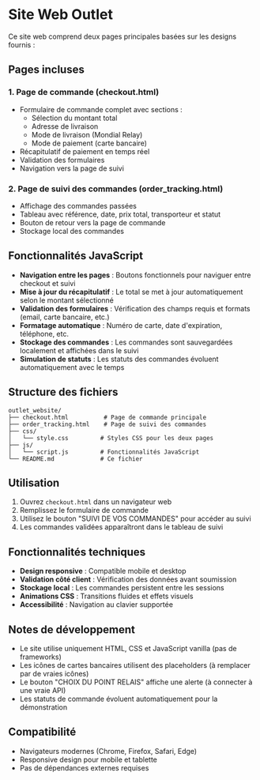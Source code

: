 # Site Web Outlet

Ce site web comprend deux pages principales basées sur les designs fournis :

## Pages incluses

### 1. Page de commande (checkout.html)
- Formulaire de commande complet avec sections :
  - Sélection du montant total
  - Adresse de livraison
  - Mode de livraison (Mondial Relay)
  - Mode de paiement (carte bancaire)
- Récapitulatif de paiement en temps réel
- Validation des formulaires
- Navigation vers la page de suivi

### 2. Page de suivi des commandes (order_tracking.html)
- Affichage des commandes passées
- Tableau avec référence, date, prix total, transporteur et statut
- Bouton de retour vers la page de commande
- Stockage local des commandes

## Fonctionnalités JavaScript

- **Navigation entre les pages** : Boutons fonctionnels pour naviguer entre checkout et suivi
- **Mise à jour du récapitulatif** : Le total se met à jour automatiquement selon le montant sélectionné
- **Validation des formulaires** : Vérification des champs requis et formats (email, carte bancaire, etc.)
- **Formatage automatique** : Numéro de carte, date d'expiration, téléphone, etc.
- **Stockage des commandes** : Les commandes sont sauvegardées localement et affichées dans le suivi
- **Simulation de statuts** : Les statuts des commandes évoluent automatiquement avec le temps

## Structure des fichiers

```
outlet_website/
├── checkout.html          # Page de commande principale
├── order_tracking.html    # Page de suivi des commandes
├── css/
│   └── style.css         # Styles CSS pour les deux pages
├── js/
│   └── script.js         # Fonctionnalités JavaScript
└── README.md             # Ce fichier
```

## Utilisation

1. Ouvrez `checkout.html` dans un navigateur web
2. Remplissez le formulaire de commande
3. Utilisez le bouton "SUIVI DE VOS COMMANDES" pour accéder au suivi
4. Les commandes validées apparaîtront dans le tableau de suivi

## Fonctionnalités techniques

- **Design responsive** : Compatible mobile et desktop
- **Validation côté client** : Vérification des données avant soumission
- **Stockage local** : Les commandes persistent entre les sessions
- **Animations CSS** : Transitions fluides et effets visuels
- **Accessibilité** : Navigation au clavier supportée

## Notes de développement

- Le site utilise uniquement HTML, CSS et JavaScript vanilla (pas de frameworks)
- Les icônes de cartes bancaires utilisent des placeholders (à remplacer par de vraies icônes)
- Le bouton "CHOIX DU POINT RELAIS" affiche une alerte (à connecter à une vraie API)
- Les statuts de commande évoluent automatiquement pour la démonstration

## Compatibilité

- Navigateurs modernes (Chrome, Firefox, Safari, Edge)
- Responsive design pour mobile et tablette
- Pas de dépendances externes requises

